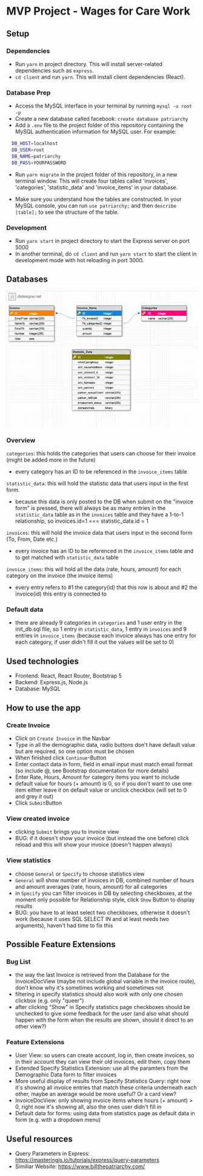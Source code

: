 # MVP Project - Wages for Care Work

## Setup

### Dependencies

- Run `yarn` in project directory. This will install server-related dependencies such as `express`.
- `cd client` and run `yarn`. This will install client dependencies (React).

### Database Prep

- Access the MySQL interface in your terminal by running `mysql -u root -p`
- Create a new database called facebook: `create database patriarchy`
- Add a `.env` file to the project folder of this repository containing the MySQL authentication information for MySQL user. For example:

```bash
  DB_HOST=localhost
  DB_USER=root
  DB_NAME=patriarchy
  DB_PASS=YOURPASSWORD
```

- Run `yarn migrate` in the project folder of this repository, in a new terminal window. This will create four tables called 'invoices', 'categories', 'statistic_data' and 'invoice_items' in your database.

- Make sure you understand how the tables are constructed. In your MySQL console, you can run `use patriarchy;` and then `describe [table];` to see the structure of the table.

### Development

- Run `yarn start` in project directory to start the Express server on port 5000
- In another terminal, do `cd client` and run `yarn start` to start the client in development mode with hot reloading in port 3000.

## Databases
![Tables of database](/img/DB_schema.png)
### Overview
`categories`: this holds the categories that users can choose for their invoice (might be added more in the future)
- every category has an ID to be referenced in the `invoice_items` table

`statistic_data`: this will hold the statistic data that users input in the first form.
- because this data is only posted to the DB when submit on the "invoice form" is pressed, there will always be as many entries in the `statistic_data` table as in the `invoices` table and they have a 1-to-1 relationship, so invoices.id=1 === statistic_data.id = 1

`invoices`: this will hold the invoice data that users input in the second form (To, From, Date etc.)
- every invoice has an ID to be referenced in the `invoice_items` table and to get matched with `statistic_data` table

`invoice_items`: this will hold all the data (rate, hours, amount) for each category on the invoice (the invoice items)
- every entry refers to #1 the category(id) that this row is about and #2 the invoice(id) this entry is connected to

### Default data
- there are already 9 categories in `categories` and 1 user entry in the init_db.sql file, so 1 entry in `statistic_data`, 1 entry in `invoices` and 9 entries in `invoice_items` (because each invoice always has one entry for each category, if user didn't fill it out the values will be set to 0)

## Used technologies
- Frontend: React, React Router, Bootstrap 5
- Backend: Express.js, Node.js
- Database: MySQL

## How to use the app
### Create Invoice
- Click on `Create Invoice` in the Navbar
- Type in all the demographic data, radio buttons don't have default value but are required, so one option must be chosen
- When finished click `Continue`-Button
- Enter contact data in form, field in email input must match email format (so include @, see Bootstrap documentation for more details)
- Enter Rate, Hours, Amount for category items you want to include
- default value for hours (+ amount) is 0, so if you don't want to use one item either leave it on default value or unclick checkbox (will set to 0 and grey it out)
- Click `Submit`Button
### View created invoice
- clicking `Submit` brings you to invoice view
- BUG: if it doesn't show your invoice (but instead the one before) click reload and this will show your invoice (doesn't happen always)
### View statistics
- choose `General` or `Specify` to choose statistics view
- `General` will show number of invoices in DB, combined number of hours and amount averages (rate, hours, amount) for all categories
- in `Specify` you can filter invoices in DB by selecting checkboxes, at the moment only possible for Relationship style, click `Show` Button to display results
- BUG: you have to at least select two checkboxes, otherwise it doesn't work (because it uses SQL SELECT IN and at least needs two arguments), haven't had time to fix this

## Possible Feature Extensions
### Bug List
- the way the last Invoice is retrieved from the Database for the InvoiceDocView (maybe not include global variable in the invoice route), don't know why it's sometimes working and sometimes not
- filtering in specify statistics should also work with only one chosen clickbox (e.g. only "queer")
- after clicking "Show" in Specify statistics page checkboxes should be unchecked to give some feedback for the user (and also what should happen with the form when the results are shown, should it direct to an other view?)

### Feature Extensions
- User View: so users can create account, log in, then create invoices, so in their account they can view their old invoices, edit them, copy them
- Extended Specify Statistics Extension: use all the paramters from the Demographic Data form to filter invoices
- More useful display of results from Specify Statistics Query: right now it's showing all invoice entries that match these criteria underneath each other, maybe an average would be more useful? Or a card view?
- InvoiceDocView: only showing invoice items where hours (+ amount) > 0, right now it's showing all, also the ones user didn't fill in
- Default data for forms: using data from statistics page as default data in form (e.g. with a dropdown menu)

## Useful resources
- Query Parameters in Express: https://masteringjs.io/tutorials/express/query-parameters
- Similiar Website: https://www.billthepatriarchy.com/ 
